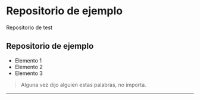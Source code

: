 # Repositorio de ejemplo
<p>Repositorio de test</p>

## Repositorio de ejemplo
- Elemento 1
- Elemento 2
- Elemento 3

>Alguna vez dijo alguien estas palabras, no importa.
<!--## Cosas locas
- Pepe
- Manolín
>Markdown no permite la importación de estilos css
>>style-->
---
